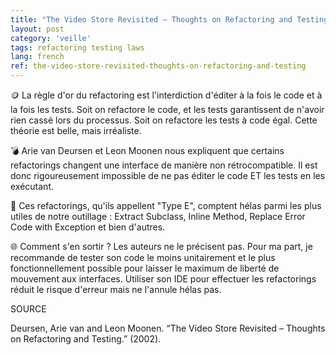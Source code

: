 ```yaml
---
title: "The Video Store Revisited – Thoughts on Refactoring and Testing"
layout: post
category: 'veille'
tags: refactoring testing laws
lang: french
ref: the-video-store-revisited-thoughts-on-refactoring-and-testing
---
```


🪙 La règle d'or du refactoring est l'interdiction d'éditer à la fois le code et à la fois les tests. Soit on refactore le code, et les tests garantissent de n'avoir rien cassé lors du processus. Soit on refactore les tests à code égal. Cette théorie est belle, mais irréaliste.

💣 Arie van Deursen et Leon Moonen nous expliquent que certains refactorings changent une interface de manière non rétrocompatible. Il est donc rigoureusement impossible de ne pas éditer le code ET les tests en les exécutant.

🧰 Ces refactorings, qu'ils appellent "Type E", comptent hélas parmi les plus utiles de notre outillage : Extract Subclass, Inline Method, Replace Error Code with Exception et bien d'autres.

🌐 Comment s'en sortir ? Les auteurs ne le précisent pas. Pour ma part, je recommande de tester son code le moins unitairement et le plus fonctionnellement possible pour laisser le maximum de liberté de mouvement aux interfaces. Utiliser son IDE pour effectuer les refactorings réduit le risque d'erreur mais ne l'annule hélas pas.

SOURCE

Deursen, Arie van and Leon Moonen. “The Video Store Revisited – Thoughts on Refactoring and Testing.” (2002).
